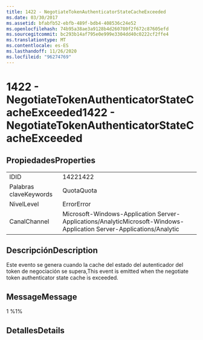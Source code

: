 ```yaml
---
title: 1422 - NegotiateTokenAuthenticatorStateCacheExceeded
ms.date: 03/30/2017
ms.assetid: bfabfb52-ebfb-489f-bdb4-408536c24e52
ms.openlocfilehash: 74b95a38ae3a9128b4d260780f2f672c87605efd
ms.sourcegitcommit: bc293b14af795e0e999e3304dd40c0222cf2ffe4
ms.translationtype: MT
ms.contentlocale: es-ES
ms.lasthandoff: 11/26/2020
ms.locfileid: "96274769"
---
```

# <a name="1422---negotiatetokenauthenticatorstatecacheexceeded"></a><span data-ttu-id="467f2-102">1422 - NegotiateTokenAuthenticatorStateCacheExceeded</span><span class="sxs-lookup"><span data-stu-id="467f2-102">1422 - NegotiateTokenAuthenticatorStateCacheExceeded</span></span>

## <a name="properties"></a><span data-ttu-id="467f2-103">Propiedades</span><span class="sxs-lookup"><span data-stu-id="467f2-103">Properties</span></span>  
  
|||  
|-|-|  
|<span data-ttu-id="467f2-104">ID</span><span class="sxs-lookup"><span data-stu-id="467f2-104">ID</span></span>|<span data-ttu-id="467f2-105">1422</span><span class="sxs-lookup"><span data-stu-id="467f2-105">1422</span></span>|  
|<span data-ttu-id="467f2-106">Palabras clave</span><span class="sxs-lookup"><span data-stu-id="467f2-106">Keywords</span></span>|<span data-ttu-id="467f2-107">Quota</span><span class="sxs-lookup"><span data-stu-id="467f2-107">Quota</span></span>|  
|<span data-ttu-id="467f2-108">Nivel</span><span class="sxs-lookup"><span data-stu-id="467f2-108">Level</span></span>|<span data-ttu-id="467f2-109">Error</span><span class="sxs-lookup"><span data-stu-id="467f2-109">Error</span></span>|  
|<span data-ttu-id="467f2-110">Canal</span><span class="sxs-lookup"><span data-stu-id="467f2-110">Channel</span></span>|<span data-ttu-id="467f2-111">Microsoft-Windows-Application Server-Applications/Analytic</span><span class="sxs-lookup"><span data-stu-id="467f2-111">Microsoft-Windows-Application Server-Applications/Analytic</span></span>|  
  
## <a name="description"></a><span data-ttu-id="467f2-112">Descripción</span><span class="sxs-lookup"><span data-stu-id="467f2-112">Description</span></span>  

 <span data-ttu-id="467f2-113">Este evento se genera cuando la cache del estado del autenticador del token de negociación se supera,</span><span class="sxs-lookup"><span data-stu-id="467f2-113">This event is emitted when the negotiate token authenticator state cache is exceeded.</span></span>  
  
## <a name="message"></a><span data-ttu-id="467f2-114">Message</span><span class="sxs-lookup"><span data-stu-id="467f2-114">Message</span></span>  

 <span data-ttu-id="467f2-115">1 %</span><span class="sxs-lookup"><span data-stu-id="467f2-115">1%</span></span>  
  
## <a name="details"></a><span data-ttu-id="467f2-116">Detalles</span><span class="sxs-lookup"><span data-stu-id="467f2-116">Details</span></span>
